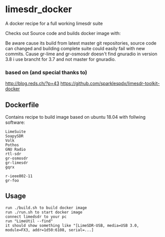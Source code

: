 # limesdr_docker
A docker recipe for a full working limesdr suite

Checks out Source code and builds docker image with:

Be aware cause its build from latest master git repositories, source code can changed and building complete suite could easily fail with new commits.
Cause gr-lime and gr-osmosdr doesn't find gnuradio in version 3.8 i use brancht for 3.7 and not master for gnuradio.

### based on (and special thanks to)
 http://blog.reds.ch/?p=43
 https://github.com/sparklespdx/limesdr-toolkit-docker

## Dockerfile

Contains recipe to build image based on ubuntu 18.04 with follwing software:

    LimeSuite
    SoapySDR
    Volk
    Pothos
    GNU Radio
    rtl-sdr
    gr-osmosdr
    gr-limesdr
    gqrx
    
    r-ieee802-11
    gr-foo
    

## Usage
    run ./build.sh to build docker image
    run ./run.sh to start docker image
    connect limedsdr to your pc
    run "LimeUtil --find"
    it should show something like "[LimeSDR-USB, media=USB 3.0, module=FX3, addr=1d50:6108, serial=...]

